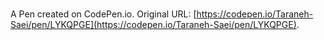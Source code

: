 # 

A Pen created on CodePen.io. Original URL: [https://codepen.io/Taraneh-Saei/pen/LYKQPGE](https://codepen.io/Taraneh-Saei/pen/LYKQPGE).

